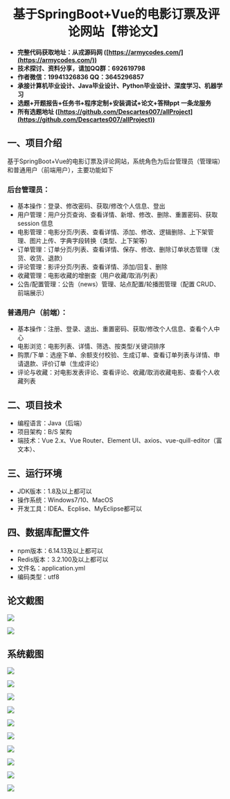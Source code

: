 <h1 align="center">基于SpringBoot+Vue的电影订票及评论网站【带论文】</h1></p>

- <b>完整代码获取地址：从戎源码网 ([https://armycodes.com/](https://armycodes.com/))</b>
- <b>技术探讨、资料分享，请加QQ群：692619798</b>
- <b>作者微信：19941326836  QQ：3645296857</b>
- <b>承接计算机毕业设计、Java毕业设计、Python毕业设计、深度学习、机器学习</b>
- <b>选题+开题报告+任务书+程序定制+安装调试+论文+答辩ppt 一条龙服务</b>
- <b>所有选题地址 ([https://github.com/Descartes007/allProject](https://github.com/Descartes007/allProject)) </b>

## 一、项目介绍

基于SpringBoot+Vue的电影订票及评论网站，系统角色为后台管理员（管理端）和普通用户（前端用户），主要功能如下
### 后台管理员：
- 基本操作：登录、修改密码、获取/修改个人信息、登出
- 用户管理：用户分页查询、查看详情、新增、修改、删除、重置密码、获取 session 信息
- 电影管理：电影分页/列表、查看详情、添加、修改、逻辑删除、上下架管理、图片上传、字典字段转换（类型、上下架等）
- 订单管理：订单分页/列表、查看详情、保存、修改、删除订单状态管理（发货、收货、退款）
- 评论管理：影评分页/列表、查看详情、添加/回复、删除
- 收藏管理：电影收藏的增删查（用户收藏/取消/列表）
- 公告/配置管理：公告（news）管理、站点配置/轮播图管理（配置 CRUD、前端展示）
### 普通用户（前端）：
- 基本操作：注册、登录、退出、重置密码、获取/修改个人信息、查看个人中心
- 电影浏览：电影列表、详情、筛选、按类型/关键词排序
- 购票/下单：选座下单、余额支付校验、生成订单、查看订单列表与详情、申请退款、评价订单（生成评论）
- 评论与收藏：对电影发表评论、查看评论、收藏/取消收藏电影、查看个人收藏列表

## 二、项目技术

- 编程语言：Java（后端）
- 项目架构：B/S 架构
- 端技术：Vue 2.x、Vue Router、Element UI、axios、vue-quill-editor（富文本）、


## 三、运行环境

- JDK版本：1.8及以上都可以
- 操作系统：Windows7/10、MacOS
- 开发工具：IDEA、Ecplise、MyEclipse都可以

## 四、数据库配置文件

- npm版本：6.14.13及以上都可以
- Redis版本：3.2.100及以上都可以
- 文件名：application.yml
- 编码类型：utf8

## 论文截图

![](screenshot/1.png)

![](screenshot/2.png)

## 系统截图

![](screenshot/3.png)

![](screenshot/4.png)

![](screenshot/5.png)

![](screenshot/6.png)

![](screenshot/7.png)

![](screenshot/8.png)

![](screenshot/9.png)

![](screenshot/10.png)

![](screenshot/11.png)

![](screenshot/12.png)
